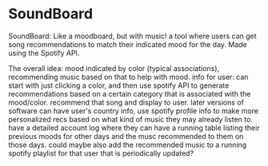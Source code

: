 # SoundBoard
SoundBoard: Like a moodboard, but with music! a tool where users can get song recommendations to match their indicated mood for the day. Made using the Spotify API.

The overall idea: mood indicated by color (typical associations), recommending music based on that to help with mood. info for user: can start with just clicking a color, and then use spotify API to generate recommendations based on a certain category that is associated with the mood/color. recommend that song and display to user. later versions of software can have user's country info, use spotify profile info to make more personalized recs based on what kind of music they may already listen to. have a detailed account log where they can have a running table listing their previous moods for other days and the musc recommended to them on those days. could maybe also add the recommended music to a running spotify playlist for that user that is periodically updated?
